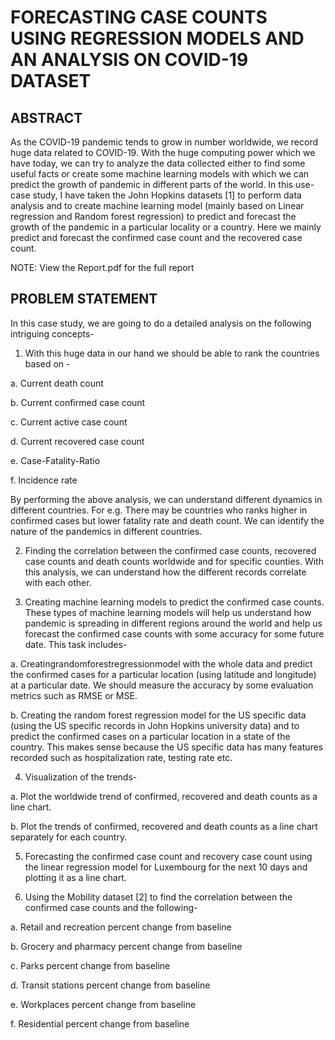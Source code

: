 # FORECASTING CASE COUNTS USING REGRESSION MODELS AND AN ANALYSIS ON COVID-19 DATASET

## ABSTRACT
As the COVID-19 pandemic tends to grow in number worldwide, we record huge data related to COVID-19. With the huge computing power which we have today, we can try to analyze the data collected either to find some useful facts or create some machine learning models with which we can predict the growth of pandemic in different parts of the world. In this use-case study, I have taken the John Hopkins datasets [1] to perform data analysis and to create machine learning model (mainly based on Linear regression and Random forest regression) to predict and forecast the growth of the pandemic in a particular locality or a country. Here we mainly predict and forecast the confirmed case count and the recovered case count.

NOTE: View the Report.pdf for the full report

## PROBLEM STATEMENT
In this case study, we are going to do a detailed analysis on the following intriguing concepts- 

1. With this huge data in our hand we should be able to rank the countries based on -

a. Current death count

b. Current confirmed case count

c. Current active case count

d. Current recovered case count

e. Case-Fatality-Ratio

f. Incidence rate

By performing the above analysis, we can understand different dynamics in different countries. For e.g. There may be countries who ranks higher in confirmed cases but lower fatality rate and death count. We can identify the nature of the pandemics in different countries.


2. Finding the correlation between the confirmed case counts, recovered case counts and death counts worldwide and for specific counties. With this analysis, we can understand how the different records correlate with each other.


3. Creating machine learning models to predict the confirmed case counts. These types of machine learning models will help us understand how pandemic is spreading in different regions around the world and help us forecast the confirmed case counts with
some accuracy for some future date. This task includes-

a. Creatingrandomforestregressionmodel
with the whole data and predict the confirmed cases for a particular location (using latitude and longitude) at a particular date. We should measure the accuracy by some evaluation metrics such as RMSE or MSE.

b. Creating the random forest regression model for the US specific data (using the US specific records in John Hopkins university data) and to predict the confirmed cases on a particular location in a state of the country. This makes sense because the US specific data has many features recorded such as hospitalization rate, testing rate etc.


4. Visualization of the trends-

a. Plot the worldwide trend of confirmed, recovered and death counts as a line chart.

b. Plot the trends of confirmed, recovered and death counts as a line chart separately for each country.


5. Forecasting the confirmed case count and recovery case count using the linear regression model for Luxembourg for the next 10 days and plotting it as a line chart.


6. Using the Mobility dataset [2] to find the correlation between the confirmed case counts and the following-

a. Retail and recreation percent change from baseline

b. Grocery and pharmacy percent change from baseline

c. Parks percent change from baseline

d. Transit stations percent change from baseline

e. Workplaces percent change from baseline

f. Residential percent change from baseline
